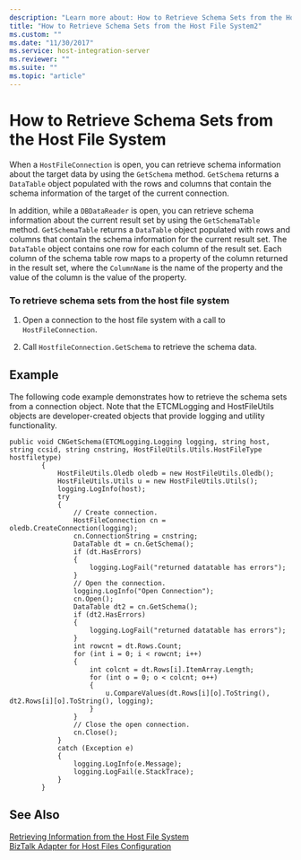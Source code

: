 ```yaml
---
description: "Learn more about: How to Retrieve Schema Sets from the Host File System"
title: "How to Retrieve Schema Sets from the Host File System2"
ms.custom: ""
ms.date: "11/30/2017"
ms.service: host-integration-server
ms.reviewer: ""
ms.suite: ""
ms.topic: "article"
---
```

# How to Retrieve Schema Sets from the Host File System
When a `HostFileConnection` is open, you can retrieve schema information about the target data by using the `GetSchema` method. `GetSchema` returns a `DataTable` object populated with the rows and columns that contain the schema information of the target of the current connection.  
  
 In addition, while a `DBDataReader` is open, you can retrieve schema information about the current result set by using the `GetSchemaTable` method. `GetSchemaTable` returns a `DataTable` object populated with rows and columns that contain the schema information for the current result set. The `DataTable` object contains one row for each column of the result set. Each column of the schema table row maps to a property of the column returned in the result set, where the `ColumnName` is the name of the property and the value of the column is the value of the property.  
  
### To retrieve schema sets from the host file system  
  
1.  Open a connection to the host file system with a call to `HostFileConnection`.  
  
2.  Call `HostfileConnection.GetSchema` to retrieve the schema data.  
  
## Example  
 The following code example demonstrates how to retrieve the schema sets from a connection object. Note that the ETCMLogging and HostFileUtils objects are developer-created objects that provide logging and utility functionality.  
  
```  
public void CNGetSchema(ETCMLogging.Logging logging, string host, string ccsid, string cnstring, HostFileUtils.Utils.HostFileType hostfiletype)  
        {  
            HostFileUtils.Oledb oledb = new HostFileUtils.Oledb();  
            HostFileUtils.Utils u = new HostFileUtils.Utils();  
            logging.LogInfo(host);  
            try  
            {  
                // Create connection.  
                HostFileConnection cn = oledb.CreateConnection(logging);  
                cn.ConnectionString = cnstring;  
                DataTable dt = cn.GetSchema();  
                if (dt.HasErrors)  
                {  
                    logging.LogFail("returned datatable has errors");  
                }  
                // Open the connection.  
                logging.LogInfo("Open Connection");  
                cn.Open();  
                DataTable dt2 = cn.GetSchema();  
                if (dt2.HasErrors)  
                {  
                    logging.LogFail("returned datatable has errors");  
                }  
                int rowcnt = dt.Rows.Count;  
                for (int i = 0; i < rowcnt; i++)  
                {  
                    int colcnt = dt.Rows[i].ItemArray.Length;  
                    for (int o = 0; o < colcnt; o++)  
                    {  
                        u.CompareValues(dt.Rows[i][o].ToString(), dt2.Rows[i][o].ToString(), logging);                          
                    }  
                }  
                // Close the open connection.  
                cn.Close();  
            }  
            catch (Exception e)  
            {  
                logging.LogInfo(e.Message);  
                logging.LogFail(e.StackTrace);  
            }  
        }  
```  
  
## See Also  
 [Retrieving Information from the Host File System](../core/retrieving-information-from-the-host-file-system2.md)   
 [BizTalk Adapter for Host Files Configuration](./biztalk-adapter-for-host-files-configuration1.md)
